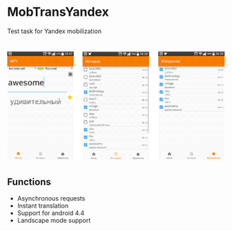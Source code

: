 # MobTransYandex
Test task for Yandex mobilization
#  ![Icon](https://github.com/horizon17/MobTransYandex/blob/master/Git_pic.png) 
## Functions
 - Asynchronous requests
 - Instant translation
 - Support for android 4.4 
 - Landscape mode support 
